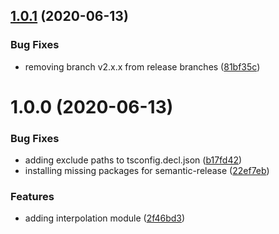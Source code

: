 ## [1.0.1](https://github.com/kenift/utility/compare/v1.0.0...v1.0.1) (2020-06-13)


### Bug Fixes

* removing branch v2.x.x from release branches ([81bf35c](https://github.com/kenift/utility/commit/81bf35c220cf577bbad0d9a967ad266f1bb2405c))

# 1.0.0 (2020-06-13)


### Bug Fixes

* adding exclude paths to tsconfig.decl.json ([b17fd42](https://github.com/kenift/utility/commit/b17fd42c2d69e9d3b1cfdd06061265cb718cb0cd))
* installing missing packages for semantic-release ([22ef7eb](https://github.com/kenift/utility/commit/22ef7eb6f397542ad4fb68a8eec30ec3cff1d8f9))


### Features

* adding interpolation module ([2f46bd3](https://github.com/kenift/utility/commit/2f46bd3f531108101b2f656109b3e5fc48f15375))
